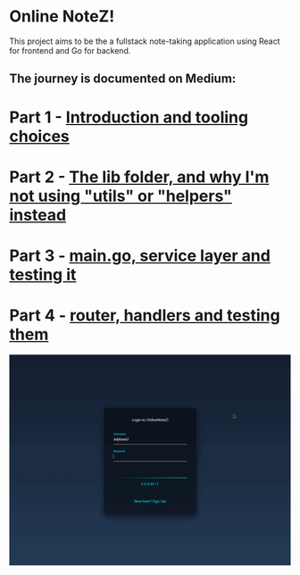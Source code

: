 # Online NoteZ!

This project aims to be the a fullstack note-taking application using React for frontend and Go for backend.

## The journey is documented on Medium:

# Part 1 - [Introduction and tooling choices](https://medium.com/@adykaaa/creating-a-full-stack-go-react-application-with-tests-onlinenotez-a060bb9ded09)

# Part 2 - [The lib folder, and why I'm not using "utils" or "helpers" instead](https://medium.com/@adykaaa/onlinenotez-part-2-the-lib-folder-and-why-im-not-using-utils-or-helpers-instead-103f99217546)

# Part 3 - [main.go, service layer and testing it](https://medium.com/@adykaaa/onlinenotez-part-3-main-go-service-layer-and-testing-4f53a9b1a49a)

# Part 4 - [router, handlers and testing them](https://medium.com/@adykaaa/onlinenotez-part-4-router-handlers-and-testing-them-788f56420d7f)

![](https://github.com/adykaaa/online-notes/blob/main/web/public/onlinenotes.gif)


